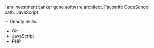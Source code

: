I am investment banker gone software architect.
Favourite CodeSchool path: JavaScript

--
Deadly Skills:
* Git
* JavaScript
* PHP

